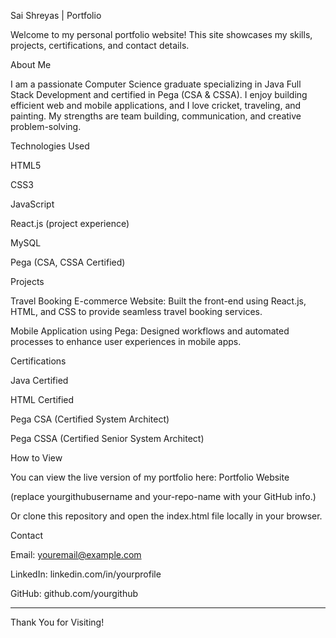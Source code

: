 Sai Shreyas | Portfolio

Welcome to my personal portfolio website!
This site showcases my skills, projects, certifications, and contact details.

About Me

I am a passionate Computer Science graduate specializing in Java Full Stack Development and certified in Pega (CSA & CSSA). I enjoy building efficient web and mobile applications, and I love cricket, traveling, and painting. My strengths are team building, communication, and creative problem-solving.

Technologies Used

HTML5

CSS3

JavaScript

React.js (project experience)

MySQL

Pega (CSA, CSSA Certified)


Projects

Travel Booking E-commerce Website:
Built the front-end using React.js, HTML, and CSS to provide seamless travel booking services.

Mobile Application using Pega:
Designed workflows and automated processes to enhance user experiences in mobile apps.


Certifications

Java Certified

HTML Certified

Pega CSA (Certified System Architect)

Pega CSSA (Certified Senior System Architect)


How to View

You can view the live version of my portfolio here:
Portfolio Website

(replace yourgithubusername and your-repo-name with your GitHub info.)

Or clone this repository and open the index.html file locally in your browser.

Contact

Email: youremail@example.com

LinkedIn: linkedin.com/in/yourprofile

GitHub: github.com/yourgithub



---

Thank You for Visiting!


